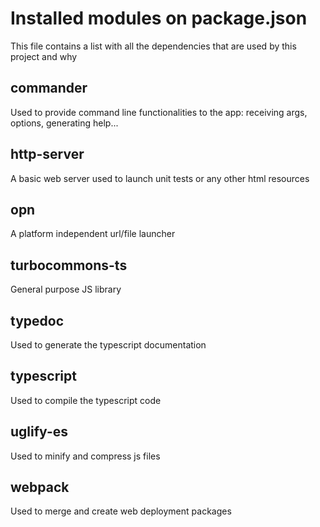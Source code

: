 # Installed modules on package.json

This file contains a list with all the dependencies that are used by this project and why

## commander

Used to provide command line functionalities to the app: receiving args, options, generating help...

## http-server

A basic web server used to launch unit tests or any other html resources

## opn

A platform independent url/file launcher

## turbocommons-ts

General purpose JS library

## typedoc

Used to generate the typescript documentation

## typescript

Used to compile the typescript code

## uglify-es

Used to minify and compress js files

## webpack

Used to merge and create web deployment packages